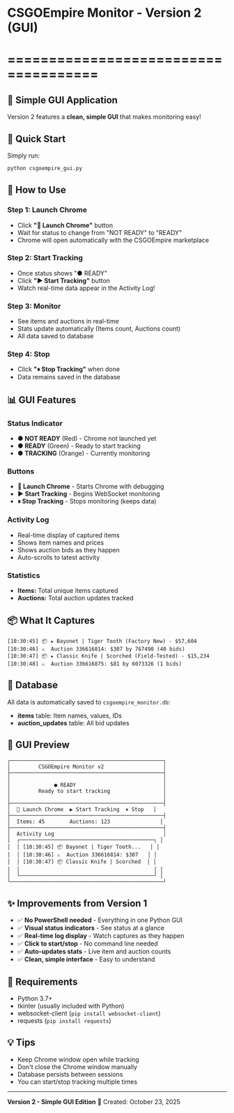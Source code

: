 # CSGOEmpire Monitor - Version 2 (GUI)
# =====================================

## 🎯 Simple GUI Application

Version 2 features a **clean, simple GUI** that makes monitoring easy!

## 🚀 Quick Start

Simply run:
```bash
python csgoempire_gui.py
```

## 📱 How to Use

### Step 1: Launch Chrome
- Click **"🚀 Launch Chrome"** button
- Wait for status to change from "NOT READY" to "READY"
- Chrome will open automatically with the CSGOEmpire marketplace

### Step 2: Start Tracking
- Once status shows "● READY"
- Click **"▶ Start Tracking"** button
- Watch real-time data appear in the Activity Log!

### Step 3: Monitor
- See items and auctions in real-time
- Stats update automatically (Items count, Auctions count)
- All data saved to database

### Step 4: Stop
- Click **"⏸ Stop Tracking"** when done
- Data remains saved in the database

## 📊 GUI Features

### Status Indicator
- **● NOT READY** (Red) - Chrome not launched yet
- **● READY** (Green) - Ready to start tracking
- **● TRACKING** (Orange) - Currently monitoring

### Buttons
- **🚀 Launch Chrome** - Starts Chrome with debugging
- **▶ Start Tracking** - Begins WebSocket monitoring
- **⏸ Stop Tracking** - Stops monitoring (keeps data)

### Activity Log
- Real-time display of captured items
- Shows item names and prices
- Shows auction bids as they happen
- Auto-scrolls to latest activity

### Statistics
- **Items:** Total unique items captured
- **Auctions:** Total auction updates tracked

## 📦 What It Captures

```
[10:30:45] 📦 ★ Bayonet | Tiger Tooth (Factory New) - $57,604
[10:30:46] ⚔️  Auction 336616814: $307 by 767490 (40 bids)
[10:30:47] 📦 ★ Classic Knife | Scorched (Field-Tested) - $15,234
[10:30:48] ⚔️  Auction 336616875: $81 by 6073326 (1 bids)
```

## 💾 Database

All data is automatically saved to `csgoempire_monitor.db`:
- **items** table: Item names, values, IDs
- **auction_updates** table: All bid updates

## 🎨 GUI Preview

```
┌─────────────────────────────────────────────────┐
│         CSGOEmpire Monitor v2                   │
├─────────────────────────────────────────────────┤
│                                                 │
│              ● READY                            │
│         Ready to start tracking                 │
│                                                 │
├─────────────────────────────────────────────────┤
│  🚀 Launch Chrome  ▶ Start Tracking  ⏸ Stop   │
├─────────────────────────────────────────────────┤
│  Items: 45        Auctions: 123                │
├─────────────────────────────────────────────────┤
│  Activity Log                                   │
│  ┌───────────────────────────────────────────┐ │
│  │ [10:30:45] 📦 Bayonet | Tiger Tooth...   │ │
│  │ [10:30:46] ⚔️  Auction 336616814: $307   │ │
│  │ [10:30:47] 📦 Classic Knife | Scorched  │ │
│  │                                           │ │
│  └───────────────────────────────────────────┘ │
└─────────────────────────────────────────────────┘
```

## ✨ Improvements from Version 1

- ✅ **No PowerShell needed** - Everything in one Python GUI
- ✅ **Visual status indicators** - See status at a glance
- ✅ **Real-time log display** - Watch captures as they happen
- ✅ **Click to start/stop** - No command line needed
- ✅ **Auto-updates stats** - Live item and auction counts
- ✅ **Clean, simple interface** - Easy to understand

## 🔧 Requirements

- Python 3.7+
- tkinter (usually included with Python)
- websocket-client (`pip install websocket-client`)
- requests (`pip install requests`)

## 💡 Tips

- Keep Chrome window open while tracking
- Don't close the Chrome window manually
- Database persists between sessions
- You can start/stop tracking multiple times

---
**Version 2 - Simple GUI Edition** 🎨
Created: October 23, 2025
